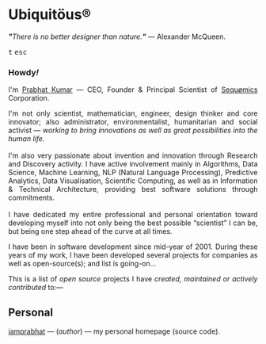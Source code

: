 # Ubiquitöus®
<i><b>"</b>There is no better designer than nature.<b>"</b></i> — Alexander McQueen.
<p><kbd>t</kbd>&nbsp;<kbd>esc</kbd><br/>
<h3>Howdy<i>!</i></h3>
<p align="justify">I'm <a target="_blank" title="HomePage" href="http://prabhatkumar.org/">Prabhat Kumar</a> — CEO, Founder &amp; Principal Scientist of <a target="_blank" title="Company" href="http://sequomics.com/">Sequømics</a> Corporation.</p>
<p align="justify">I'm not only scientist, mathematician, engineer, design thinker and core innovator; also administrator, environmentalist, humanitarian and social activist — <i>working to bring innovations as well as great possibilities into the human life.</i><br/><br/>I'm also very passionate about invention and innovation through Research and Discovery activity. I have active involvement mainly in Algorithms, Data Science, Machine Learning, NLP (Natural Language Processing), Predictive Analytics, Data Visualisation, Scientific Computing, as well as in Information &amp; Technical Architecture, providing best software solutions through commitments.<br/><br/>I have dedicated my entire professional and personal orientation toward developing myself into not only being the best possible “scientist” I can be, but being one step ahead of the curve at all times.</p>
<p align="justify">I have been in software development since mid-year of 2001. During these years of my work, I have been developed several projects for companies as well as open-source(s); and list is going-on...</p>
<p align="justify">This is a list of <i>open source</i> projects I have <i>created, maintained or actively contributed</i> to:—</p>
<h2 align="left">Personal</h2>
<p align="justify"><a target="_blank" title="Source Code" href="https://github.com/iamprabhat/iamprabhat">iamprabhat</a> — (<i>author</i>) — my personal homepage (source code).</p>
